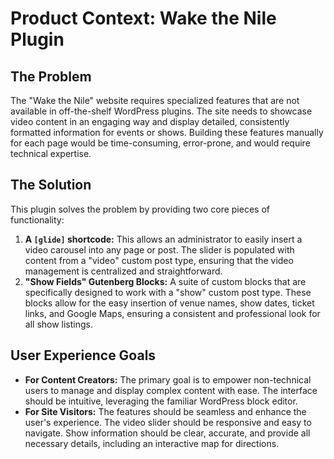 # Product Context: Wake the Nile Plugin

## The Problem

The "Wake the Nile" website requires specialized features that are not available in off-the-shelf WordPress plugins. The site needs to showcase video content in an engaging way and display detailed, consistently formatted information for events or shows. Building these features manually for each page would be time-consuming, error-prone, and would require technical expertise.

## The Solution

This plugin solves the problem by providing two core pieces of functionality:

1.  **A `[glide]` shortcode:** This allows an administrator to easily insert a video carousel into any page or post. The slider is populated with content from a "video" custom post type, ensuring that the video management is centralized and straightforward.
2.  **"Show Fields" Gutenberg Blocks:** A suite of custom blocks that are specifically designed to work with a "show" custom post type. These blocks allow for the easy insertion of venue names, show dates, ticket links, and Google Maps, ensuring a consistent and professional look for all show listings.

## User Experience Goals

*   **For Content Creators:** The primary goal is to empower non-technical users to manage and display complex content with ease. The interface should be intuitive, leveraging the familiar WordPress block editor.
*   **For Site Visitors:** The features should be seamless and enhance the user's experience. The video slider should be responsive and easy to navigate. Show information should be clear, accurate, and provide all necessary details, including an interactive map for directions.
